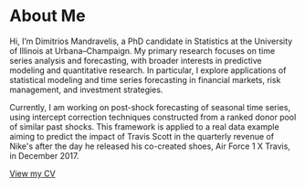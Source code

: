 # About Me

Hi, I’m Dimitrios Mandravelis, a PhD candidate in Statistics at the University of Illinois at Urbana–Champaign. My primary research focuses on time series analysis and forecasting, with broader interests in predictive modeling and quantitative research. In particular, I explore applications of statistical modeling and time series forecasting in financial markets, risk management, and investment strategies. 

Currently, I am working on post-shock forecasting of seasonal time series, using intercept correction techniques constructed from a ranked donor pool of similar past shocks. This framework is applied to a real data example aiming to predict the impact of Travis Scott in the quarterly revenue of Nike's after the day he released his co-created shoes, Air Force 1 X Travis, in December 2017.

[View my CV](cv.md)
